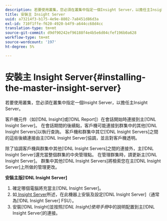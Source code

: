 ```yaml
---
description: 若要使用叢集，您必須在叢集中指定一個Insight Server，以擔任主Insight Server。
title: 安裝主 Insight Server
uuid: a73214f3-b175-4e9e-8802-7a8451d86d3a
exl-id: 710f1ffe-f620-4920-b4f9-a644cc68d4cc
translation-type: tm+mt
source-git-commit: d9df90242ef96188f4e4b5e6d04cfef196b0a628
workflow-type: tm+mt
source-wordcount: '197'
ht-degree: 5%

---
```


# 安裝主 Insight Server{#installing-the-master-insight-server}

若要使用叢集，您必須在叢集中指定一個Insight Server，以擔任主Insight Server。

客戶機元件（如[!DNL Insight]或[!DNL Report]）在會話開始時連接到主[!DNL Insight Server]。 在會話期間的後續點，客戶機可能連接到群集中的其他[!DNL Insight Servers]以執行查詢。 客戶機和群集中其它[!DNL Insight Servers]之間的這些後續連接由主[!DNL Insight Server]協調，並且對客戶機透明。

除了協調客戶機與群集中其他[!DNL Insight Servers]之間的連接外，主[!DNL Insight Server]還充當整個群集的中央管理點。 在管理群集時，請更新主[!DNL Insight Server]。 群集中其他[!DNL Insight Servers]將檢索您在主[!DNL Insight Server]上所做的管理更改。

**安裝主版[!DNL Insight Server]**

1. 確定哪個電腦將充當主[!DNL Insight Server]。
1. 如[ Insight Server](../../../../../../home/c-inst-svr/c-msr-server/c-msr-server.md)所述，在此機器上安裝及設定[!DNL Insight Server]（通常為[!DNL Insight Server] FSU）。
1. 安裝[!DNL Insight]並按照&#x200B;*[!DNL Insight]使用手冊*&#x200B;中的說明配置到主[!DNL Insight Server]的連接。
